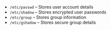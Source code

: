- `/etc/passwd` – Stores user account details
- `/etc/shadow` – Stores encrypted user passwords
- `/etc/group` – Stores group information
- `/etc/gshadow` – Stores secure group details